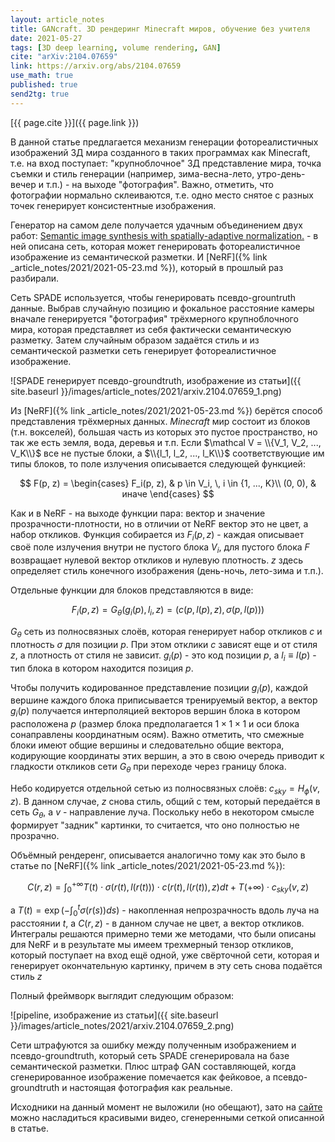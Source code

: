 ```yaml
---
layout: article_notes
title: GANcraft. 3D рендеринг Minecraft миров, обучение без учителя 
date: 2021-05-27
tags: [3D deep learning, volume rendering, GAN]
cite: "arXiv:2104.07659"
link: https://arxiv.org/abs/2104.07659
use_math: true
published: true
send2tg: true
---
```

[{{ page.cite }}]({{ page.link }})

В данной статье предлагается механизм генерации фотореалистичных изображений 3Д мира созданного в таких программах как Minecraft, т.е. на вход
поступает: "крупноблочное" 3Д представление мира, точка съемки и стиль генерации (например, зима-весна-лето, утро-день-вечер и т.п.) - на выходе
"фотография". Важно, отметить, что фотографии нормально склеиваются, т.е. одно место снятое с разных точек генерирует консистентные изображения.

<!--more-->

Генератор на самом деле получается удачным объединением двух работ:
[Semantic image synthesis with spatially-adaptive normalization.](https://arxiv.org/abs/1903.07291) - в ней описана сеть, которая может генерировать
фотореалистичное изображение из семантической разметки. И [NeRF]({% link _article_notes/2021/2021-05-23.md %}), который в прошлый раз разбирали.

Сеть SPADE используется, чтобы генерировать псевдо-grountruth данные. Выбрав случайную позицию и фокальное расстояние камеры вначале генерируется
"фотография" трёхмерного крупноблочного мира, которая представляет из себя фактически семантическую разметку. Затем случайным образом задаётся стиль и
из семантической разметки сеть генерирует фотореалистичное изображение.

![SPADE генерирует псевдо-groundtruth, изображение из статьи]({{ site.baseurl }}/images/article_notes/2021/arxiv.2104.07659_1.png)


Из [NeRF]({% link _article_notes/2021/2021-05-23.md %}) берётся способ представления трёхмерных данных. *Minecraft* мир состоит из блоков (т.н.
вокселей), большая часть из которых это пустое пространство, но так же есть земля, вода, деревья и т.п. Если $\mathcal V = \\{V_1, V_2, ..., V_K\\}$
все не пустые блоки, а $\\{l_1, l_2, ..., l_K\\}$ соответствующие им типы блоков, то поле излучения описывается следующей функцией:

$$
F(p, z) = 
\begin{cases}
F_i(p, z), & p \in V_i, \, i \in {1, ..., K}\\
(0, 0), & иначе
\end{cases}
$$

Как и в NeRF - на выходе функции пара: вектор и значение прозрачности-плотности, но в отличии от NeRF вектор это не цвет, а набор откликов. Функция
собирается из $F_i(p,z)$ - каждая описывает своё поле излучения внутри не пустого блока $V_i$, для пустого блока $F$ возвращает нулевой вектор
откликов и нулевую плотность. $z$ здесь определяет стиль конечного изображения (день-ночь, лето-зима и т.п.).

Отдельные функции для блоков представляются в виде:

$$
F_i(p,z) = G_{\theta}\left(g_i(p), l_i, z\right) = (c(p, l(p), z), \sigma(p, l(p)))
$$

$G_{\theta}$ сеть из полносвязных слоёв, которая генерирует набор откликов $c$ и плотность $\sigma$ для позиции $p$. При этом отклики $c$ зависят еще
и от стиля $z$, а плотность от стиля не зависит. $g_i(p)$ - это код позиции $p$, а $l_i \equiv l(p)$ - тип блока в котором находится позиция $p$. 

Чтобы получить кодированное представление позиции $g_i(p)$, каждой вершине каждого блока приписывается тренируемый вектор, а вектор $g_i(p)$
получается интерполяцией векторов вершин блока в котором расположена $p$ (размер блока предполагается $1 \times 1 \times 1$ и оси блока сонаправлены
координатным осям). Важно отметить, что смежные блоки имеют общие вершины и следовательно общие вектора, кодирующие координаты этих вершин, а это в
свою очередь приводит к гладкости откликов сети $G_{\theta}$ при переходе через границу блока.

Небо кодируется отдельной сетью из полносвязных слоёв: $c_{sky} = H_{\phi}(v, z)$. В данном случае, $z$ снова стиль, общий с тем, который передаётся
в сеть $G_{\theta}$, а $v$ - направление луча. Поскольку небо в некотором смысле формирует "задник" картинки, то считается, что оно полностью не
прозрачно.

Объёмный рендеренг, описывается аналогично тому как это было в статье по [NeRF]({% link _article_notes/2021/2021-05-23.md %}):

$$
C(r,z) = \int_0^{+\infty}T(t)\cdot\sigma\left(r(t), l\left(r(t)\right)\right)\cdot c\left(r(t), l\left(r(t)\right), z\right)dt + T(+\infty)\cdot c_{sky}(v,z)
$$

а $T(t) = \exp\left(-\int_0^t\sigma\left(r(s)\right)ds\right)$ - накопленная непрозрачность вдоль луча на расстоянии $t$, а $C(r,z)$ - в данном случае
не цвет, а вектор откликов. Интегралы решаются примерно теми же методами, что были описаны для NeRF и в результате мы имеем трехмерный тензор
откликов, который поступает на вход ещё одной, уже свёрточной сети, которая и генерирует окончательную картинку, причем в эту сеть снова подаётся
стиль $z$

Полный фреймворк выглядит следующим образом:

![pipeline, изображение из статьи]({{ site.baseurl }}/images/article_notes/2021/arxiv.2104.07659_2.png)

Сети штрафуются за ошибку между полученным изображением и псевдо-groundtruth, который сеть SPADE сгенерировала на базе семантической разметки. Плюс 
штраф GAN составляющей, когда сгенерированное изображение помечается как фейковое, а псевдо-groundtruth и настоящая фотография как реальные.

Исходники на данный момент не выложили (но обещают), зато на [сайте](https://nvlabs.github.io/GANcraft/) можно насладиться красивыми видео,
сгенеренными сеткой описанной в статье.